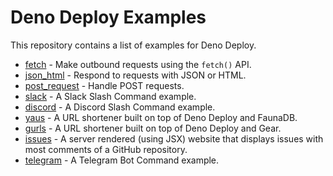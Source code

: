 # Deno Deploy Examples

This repository contains a list of examples for Deno Deploy.

- [fetch](fetch) - Make outbound requests using the `fetch()` API.
- [json_html](json_html) - Respond to requests with JSON or HTML.
- [post_request](post_request) - Handle POST requests.
- [slack](slack) - A Slack Slash Command example.
- [discord](discord) - A Discord Slash Command example.
- [yaus](yaus) - A URL shortener built on top of Deno Deploy and FaunaDB.
- [gurls](gurls) - A URL shortener built on top of Deno Deploy and Gear.
- [issues](issues) - A server rendered (using JSX) website that displays issues
  with most comments of a GitHub repository.
- [telegram](telegram) - A Telegram Bot Command example.
